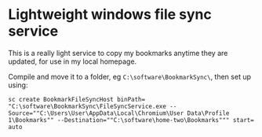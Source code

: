 # Lightweight windows file sync service

This is a really light service to copy my bookmarks anytime they are updated, for use in my local homepage.

Compile and move it to a folder, eg `C:\software\BookmarkSync\`, then set up using:

```
sc create BookmarkFileSyncHost binPath= "C:\software\BookmarkSync\FileSyncService.exe --Source=""C:\Users\User\AppData\Local\Chromium\User Data\Profile 1\Bookmarks"" --Destination=""C:\software\home-two\Bookmarks""" start= auto
```